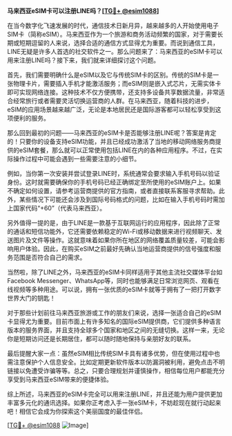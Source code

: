 **马来西亚eSIM卡可以注册LINE吗？[[TG💪+ @esim1088](https://t.me/s/esim1088)]**

在当今数字化飞速发展的时代，通信技术日新月异，越来越多的人开始使用电子SIM卡（简称eSIM）。马来西亚作为一个旅游和商务活动频繁的国家，对于需要长期或短期逗留的人来说，选择合适的通信方式显得尤为重要。而说到通信工具，LINE无疑是许多人首选的社交软件之一。那么问题来了：马来西亚的eSIM卡可以用来注册LINE吗？接下来，我们就来详细探讨这个问题。

首先，我们需要明确什么是eSIM以及它与传统SIM卡的区别。传统的SIM卡是一张物理卡片，需要插入手机才能激活服务；而eSIM则是嵌入式芯片，无需实体卡即可实现网络连接。这种技术不仅方便携带，还支持多设备共享数据流量，非常适合经常旅行或者需要灵活切换运营商的人群。在马来西亚，随着科技的进步，eSIM的应用场景越来越广泛，无论是本地居民还是国际游客都可以轻松享受到这项便利的服务。

那么回到最初的问题——马来西亚的eSIM卡是否能够注册LINE呢？答案是肯定的！只要你的设备支持eSIM功能，并且已经成功激活了当地的移动网络服务商提供的eSIM套餐，那么就可以正常使用包括LINE在内的各种应用程序。不过，在实际操作过程中可能会遇到一些需要注意的小细节。

例如，当你第一次安装并尝试登录LINE时，系统通常会要求输入手机号码以验证身份。这时就需要确保你的手机号码已经正确绑定至所使用的eSIM账户上。如果不确定如何设置，请参考运营商提供的官方指南，或者直接联系客服寻求帮助。此外，某些情况下可能还会涉及到国际号码格式的问题，比如在输入手机号码时需加上国家代码“+60”（代表马来西亚）。

另外值得一提的是，由于LINE是一款基于互联网运行的应用程序，因此除了正常的通话和短信功能外，它还需要依赖稳定的Wi-Fi或移动数据来进行视频聊天、发送图片及文件等操作。这就意味着如果你所在地区的网络覆盖质量较差，可能会影响用户体验。因此，在购买eSIM之前最好先确认当地运营商提供的信号强度和服务范围是否符合自己的需求。

当然啦，除了LINE之外，马来西亚的eSIM卡同样适用于其他主流社交媒体平台如Facebook Messenger、WhatsApp等，同时也能够满足日常浏览网页、观看在线视频等多种用途。可以说，拥有一张优质的eSIM卡就等于拥有了一把打开数字世界大门的钥匙！

对于那些计划前往马来西亚旅游或工作的朋友们来说，选择一张适合自己的eSIM卡显得尤为重要。目前市面上有许多知名的国际eSIM提供商，它们提供多种语言版本的服务界面，并且支持全球多个国家和地区之间的无缝切换。这样一来，无论你是短期访问还是长期居住，都可以随时随地保持与亲朋好友的联系。

最后提醒大家一点：虽然eSIM相比传统SIM卡具有诸多优势，但在使用过程中也需注意保护个人信息安全。比如定期更新软件版本以防漏洞被利用，避免点击不明链接以免遭受诈骗等等。总之，只要合理规划并谨慎操作，相信每位用户都能充分享受到马来西亚eSIM带来的便捷体验。

综上所述，马来西亚的eSIM卡完全可以用来注册LINE，并且还能为用户提供更加丰富多元化的通讯选择。如果你正考虑入手一张eSIM卡，不妨趁现在就行动起来吧！相信它会成为你探索这个美丽国度的最佳伴侣。

[[TG💪+ @esim1088](https://t.me/s/esim1088) ![Image](https://i.postimg.cc/4NQfJmqS/Snipaste-2025-05-13-00-14-12.png)]